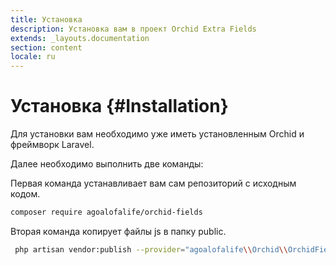 ```yaml
---
title: Установка
description: Установка вам в проект Orchid Extra Fields
extends: _layouts.documentation
section: content
locale: ru
---
```


# Установка {#Installation}

Для установки вам необходимо уже иметь установленным Orchid и фреймворк Laravel.

Далее необходимо выполнить две команды:

Первая команда устанавливает вам сам репозиторий с исходным кодом.


```bash
composer require agoalofalife/orchid-fields
```

Вторая команда копирует файлы js в папку public.

```bash
 php artisan vendor:publish --provider="agoalofalife\\Orchid\\OrchidFieldsServiceProvider" 
```
